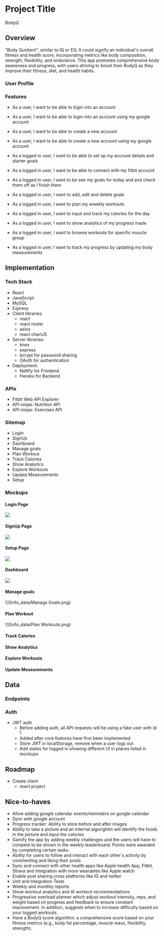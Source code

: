 # Project Title

BodyQ

## Overview

"Body Quotient", similar to IQ or EQ. It could signify an individual's overall fitness and health score, incorporating metrics like body composition, strength, flexibility, and endurance. This app promotes comprehensive body awareness and progress, with users striving to boost their BodyQ as they improve their fitness, diet, and health habits.

### User Profile

### Features

- As a user, I want to be able to login into an account
- As a user, I want to be able to login into an account using my google account
- As a user, I want to be able to create a new account
- As a user, I want to be able to create a new account using my google account

- As a logged in user, I want to be able to set up my account details and starter goals
- As a logged in user, I want to be able to connect with my fitbit account
- As a logged in user, I want to be see my goals for today and and check them off as I finish them
- As a logged in user, I want to add, edit and delete goals
- As a logged in user, I want to plan my wwekly workouts
- As a logged in user, I want to input and track my calories for the day
- As a logged in user, I want to show analytics of my progress made
- As a logged in user, I want to browse workouts for specific muscle group
- As a logged in user, I want to track my progress by updating my body measurements

## Implementation

### Tech Stack

- React
- JavaScript
- MySQL
- Express
- Client libraries:
  - react
  - react router
  - axios
  - react chartJS
- Server libraries:
  - knex
  - express
  - bcrypt for password sharing
  - OAuth for authentication
- Deployment:
  - Netlify for Frontend
  - Heroku for Backend

### APIs

- Fitbit Web API Explorer
- API ninjas: Nutrition API
- API ninjas: Exercises API

### Sitemap

- Login
- SignUp
- Dashboard
- Manage goals
- Plan Workout
- Track Calories
- Show Analytics
- Explore Workouts
- Update Measurements
- Setup

### Mockups

#### Login Page

![](info_data/Login.png)

#### SignUp Page

![](info_data/Signup.png)

#### Setup Page

![](info_data/Setup.png)

#### Dashboard

![](info_data/Dashboard.png)

#### Manage goals

![](info_data/Manage Goals.png)

#### Plan Workout

![](info_data/Plan Workouts.png)

#### Track Calories

#### Show Analytics

#### Explore Workouts

#### Update Measurements

## Data

### Endpoints

### Auth

- JWT auth
  - Before adding auth, all API requests will be using a fake user with id 1
  - Added after core features have first been implemented
  - Store JWT in localStorage, remove when a user logs out
  - Add states for logged in showing different UI in places listed in mockups

## Roadmap

- Create client
  - react project

## Nice-to-haves

- Allow adding google calendar events/reminders on google calendar
- Sync with google account
- Progress tracker: Ability to store before and after images
- Ability to take a picture and an internal algorightm will identify the foods in the picture and input the calories
- Gamify the app by adding weekly challenges and the users will have to compete to be shown in the weekly leaderboard. Points were awarded by completing certain tasks.
- Ability for users to follow and interact with each other's activity by commenting and liking their posts
- Sync and connect with other health apps like Apple health App, Fitbit, Strava and integration with more wearables like Apple watch
- Enable post sharing cross platforms like IG and twitter
- Unit and Integration Tests
- Weekly and monthly reports
- Show workout analytics and AI workout recommendations
- Progressive overload planner which adjust workout intensity, reps, and weight based on progress and feedback to ensure constant improvement. In addition, suggests when to increase difficulty based on your logged workouts.
- Have a BodyQ score algorithm: a comprehensive score based on your fitness metrics (e.g., body fat percentage, muscle mass, flexibility, strength).
